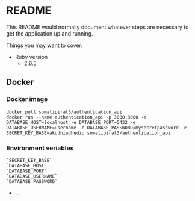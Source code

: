 # README

This README would normally document whatever steps are necessary to get the
application up and running.

Things you may want to cover:

* Ruby version
    - 2.6.5
## Docker
### Docker image
    docker pull somalipirat3/authentication_api
    docker run --name authentication_api -p 3000:3000 -e DATABASE_HOST=localhost -e DATABASE_PORT=5432 -e DATABASE_USERNAME=username -e DATABASE_PASSWORD=mysecretpassword -e SECRET_KEY_BASE=akudhiudhediu somalipirat3/authentication_api
### Environment veriables
    `SECRET_KEY_BASE`
    `DATABASE_HOST`
    `DATABASE_PORT`
    `DATABASE_USERNAME`
    `DATABASE_PASSWORD`
* ...
